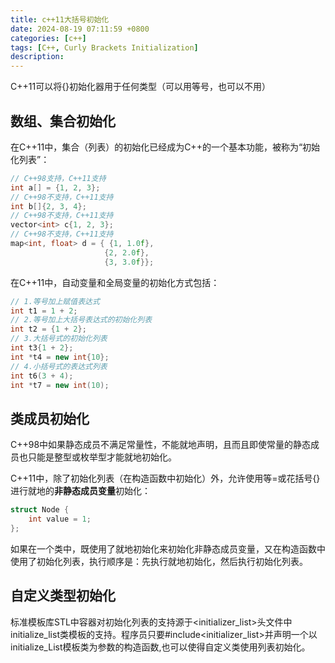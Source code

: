 ```yaml
---
title: c++11大括号初始化
date: 2024-08-19 07:11:59 +0800
categories: [c++]
tags: [C++, Curly Brackets Initialization]
description: 
---
```

C++11可以将{}初始化器用于任何类型（可以用等号，也可以不用）

## 数组、集合初始化

在C++11中，集合（列表）的初始化已经成为C++的一个基本功能，被称为“初始化列表”：

```c++
// C++98支持，C++11支持
int a[] = {1, 2, 3};
// C++98不支持，C++11支持
int b[]{2, 3, 4};
// C++98不支持，C++11支持
vector<int> c{1, 2, 3};
// C++98不支持，C++11支持
map<int, float> d = { {1, 1.0f},
                     {2, 2.0f},
                     {3, 3.0f}};
```

在C++11中，自动变量和全局变量的初始化方式包括：

```c++
// 1.等号加上赋值表达式
int t1 = 1 + 2;
// 2.等号加上大括号表达式的初始化列表
int t2 = {1 + 2};
// 3.大括号式的初始化列表
int t3{1 + 2};
int *t4 = new int{10};
// 4.小括号式的表达式列表
int t6(3 + 4);
int *t7 = new int(10);
```

## 类成员初始化

C++98中如果静态成员不满足常量性，不能就地声明，且而且即使常量的静态成员也只能是整型或枚举型才能就地初始化。

C++11中，除了初始化列表（在构造函数中初始化）外，允许使用等=或花括号{}进行就地的**非静态成员变量**初始化：

```c++
struct Node {
    int value = 1;
};
```

如果在一个类中，既使用了就地初始化来初始化非静态成员变量，又在构造函数中使用了初始化列表，执行顺序是：先执行就地初始化，然后执行初始化列表。

## 自定义类型初始化

标准模板库STL中容器对初始化列表的支持源于<initializer_list>头文件中initialize_list类模板的支持。程序员只要#include<initializer_list>并声明一个以initialize_List<T>模板类为参数的构造函数,也可以使得自定义类使用列表初始化。
